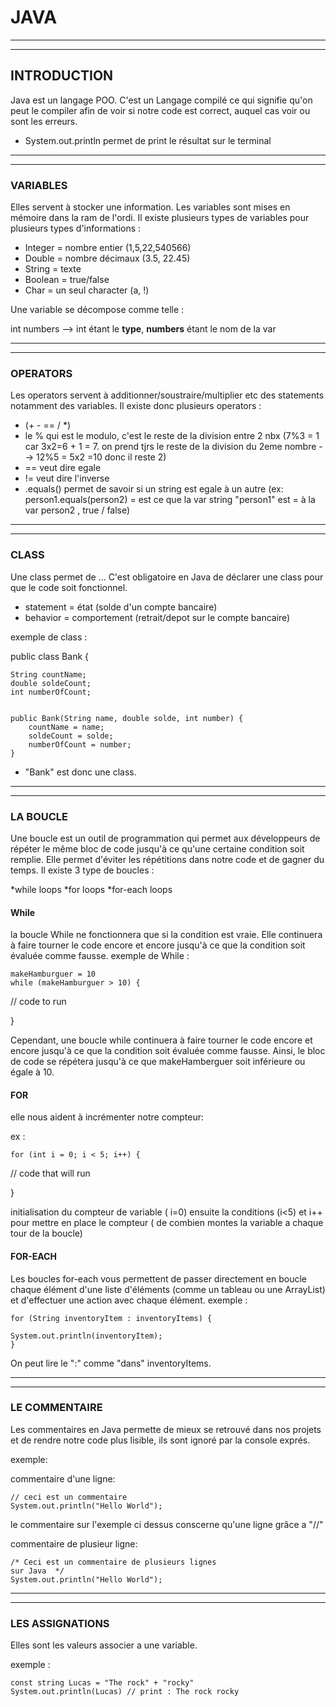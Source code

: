 # JAVA 
------------------------
------------------------
## INTRODUCTION

Java est un langage POO. C'est un Langage compilé ce qui signifie qu'on peut le compiler afin de voir si notre code est correct, auquel cas voir ou sont les erreurs. 
- System.out.println permet de print le résultat sur le terminal 

------------------------
------------------------
### VARIABLES

Elles servent à stocker une information. Les variables sont mises en mémoire dans la ram de l'ordi. Il existe plusieurs types de variables pour plusieurs types d'informations : 
 
* Integer = nombre entier (1,5,22,540566) 
* Double = nombre décimaux (3.5, 22.45)
* String = texte
* Boolean = true/false
* Char = un seul character (a, !)

Une variable se décompose comme telle :

int numbers  --> int étant le **type**, **numbers** étant le nom de la var

------------------------
------------------------


### OPERATORS 

Les operators servent à additionner/soustraire/multiplier etc des statements notamment des variables.
Il existe donc plusieurs operators :

* (+ - == / *)
* le % qui est le modulo, c'est le reste de la division entre 2 nbx (7%3 = 1 car 3x2=6 + 1 = 7. on prend tjrs le reste de la division du 2eme nombre --> 12%5 = 5x2 =10 donc il reste 2)
* == veut dire egale  
* != veut dire l'inverse  
* .equals() permet de savoir si un string est egale à un autre (ex: person1.equals(person2) = est ce que la var string "person1" est = à la var person2 , true / false)

------------------------
------------------------


### CLASS

Une class permet de ... C'est obligatoire en Java de déclarer une class pour que le code soit fonctionnel. 

* statement = état (solde d'un compte bancaire) 
* behavior = comportement (retrait/depot sur le compte bancaire)

exemple de class :


public class Bank {

	String countName;
	double soldeCount;
	int numberOfCount;
	

	public Bank(String name, double solde, int number) {
		countName = name;
		soldeCount = solde;
		numberOfCount = number;
	}
* "Bank" est donc une class.

------------------------
------------------------

### LA BOUCLE

Une boucle est un outil de programmation qui permet aux développeurs de répéter le même bloc de code jusqu'à ce qu'une certaine condition soit remplie.
Elle permet d'éviter les répétitions dans notre code et de gagner du temps.
Il existe 3 type de boucles :

*while loops
*for loops
*for-each loops


#### While

la boucle While ne fonctionnera que si la condition est vraie. 
Elle continuera à faire tourner le code encore et encore jusqu'à ce que la condition soit évaluée comme fausse.
exemple de While : 

	makeHamburguer = 10
	while (makeHamburguer > 10) {

  // code to run

}

 Cependant, une boucle while continuera à faire tourner le code encore et encore jusqu'à ce que la condition soit évaluée comme fausse. 
Ainsi, le bloc de code se répétera jusqu'à ce que makeHamberguer soit inférieure ou égale à 10.

#### FOR

 elle nous aident à incrémenter notre compteur:


ex : 

	for (int i = 0; i < 5; i++) {

  // code that will run

}

initialisation du compteur de variable ( i=0) ensuite la conditions (i<5) et i++ pour mettre en place le compteur ( de combien montes la variable a chaque tour de la boucle)

#### FOR-EACH
Les boucles for-each vous permettent de passer directement en boucle chaque élément d'une liste d'éléments (comme un tableau ou une ArrayList) et d'effectuer une action avec chaque élément. 
exemple :

	for (String inventoryItem : inventoryItems) {

  	System.out.println(inventoryItem);
	}
On peut lire le ":" comme "dans" inventoryItems.

------------------------
------------------------

### LE COMMENTAIRE

Les commentaires en Java permette de mieux se retrouvé dans nos projets et de rendre notre code plus lisible, ils sont ignoré par la console exprés.

exemple:

commentaire d'une ligne:

	// ceci est un commentaire
	System.out.println("Hello World");
le commentaire sur l'exemple ci dessus conscerne qu'une ligne grâce a "//"

commentaire de plusieur ligne:

	/* Ceci est un commentaire de plusieurs lignes 
	sur Java  */
	System.out.println("Hello World");

------------------------
------------------------

### LES ASSIGNATIONS

Elles sont les valeurs associer a une variable.

exemple : 

	const string Lucas = "The rock" + "rocky"
	System.out.println(Lucas) // print : The rock rocky
